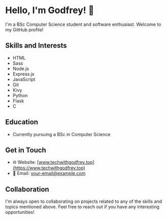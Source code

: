 # Hello, I'm Godfrey! 👋

I'm a BSc Computer Science student and software enthusiast. Welcome to my GitHub profile!

## Skills and Interests

- HTML
- Sass
- Node.js
- Express.js
- JavaScript
- Git
- Kivy
- Python
- Flask
- C

## Education

- Currently pursuing a BSc in Computer Science

## Get in Touch

- 🌐 Website: [www.techwithgodfrey.top](https://www.techwithgodfrey.top)
- 📧 Email: [your-email@example.com](mailto:your-email@example.com)

## Collaboration

I'm always open to collaborating on projects related to any of the skills and topics mentioned above. Feel free to reach out if you have any interesting opportunities!

